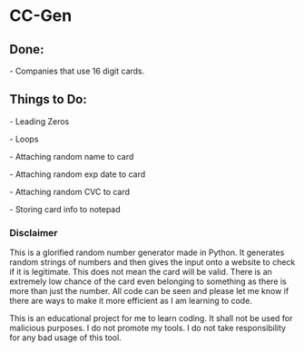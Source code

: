 # CC-Gen


## **Done:**
\- Companies that use 16 digit cards.

## **Things to Do:**
\- Leading Zeros

\- Loops

\- Attaching random name to card

\- Attaching random exp date to card

\- Attaching random CVC to card

\- Storing card info to notepad


### **Disclaimer**
This is a glorified random number generator made in Python. It generates random strings of numbers and then gives the input onto a website to check if it is legitimate. This does not mean the card will be valid. There is an extremely low chance of the card even belonging to something as there is more than just the number. All code can be seen and please let me know if there are ways to make it more efficient as I am learning to code.

This is an educational project for me to learn coding. It shall not be used for malicious purposes. I do not promote my tools. I do not take responsibility for any bad usage of this tool.
